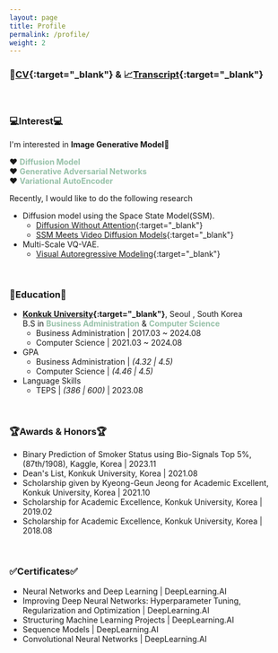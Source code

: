 ```yaml
---
layout: page
title: Profile
permalink: /profile/
weight: 2
---
```


### 📄[CV](../pdf/Kim_Yong_Jin_CV.pdf){:target="_blank"} & 📈[Transcript](../pdf/Yongjin_Kim_Transcript.pdf){:target="_blank"}  
  
<br>

### 💻Interest💻
I'm interested in **Image Generative Model**🤖  
  
❤️ <span style="color:#97C1A9"> **Diffusion Model** </span>  
❤️ <span style="color:#97C1A9"> **Generative Adversarial Networks** </span>  
❤️ <span style="color:#97C1A9"> **Variational AutoEncoder** </span>  
  
Recently, I would like to do the following research
* Diffusion model using the Space State Model(SSM).
    * [Diffusion Without Attention](https://arxiv.org/pdf/2311.18257.pdf){:target="_blank"}  
    * [SSM Meets Video Diffusion Models](https://arxiv.org/pdf/2403.07711.pdf){:target="_blank"}  
* Multi-Scale VQ-VAE.
    * [Visual Autoregressive Modeling](https://arxiv.org/pdf/2404.02905.pdf){:target="_blank"}  

<br>
  
### 📖Education📖
* **[Konkuk University](https://www.konkuk.ac.kr/){:target="_blank"}**, Seoul , South Korea  
    B.S in <span style="color:#97C1A9"> **Business Administration** </span> & <span style="color:#97C1A9"> **Computer Science**   </span>
    * Business Administration \| 2017.03 ~ 2024.08  
    * Computer Science \| 2021.03 ~ 2024.08  
* GPA  
    * Business Administration \| *(4.32 \| 4.5)*
    * Computer Science \| *(4.46 \| 4.5)*
* Language Skills
    * TEPS \| *(386 \| 600)* \| 2023.08
  
<br>
  
### 🏆Awards & Honors🏆
* Binary Prediction of Smoker Status using Bio-Signals Top 5%, (87th/1908), Kaggle, Korea \| 2023.11
* Dean's List, Konkuk University, Korea  \| 2021.08
* Scholarship given by Kyeong-Geun Jeong for Academic Excellent, Konkuk University, Korea \| 2021.10
* Scholarship for Academic Excellence, Konkuk University, Korea \| 2019.02
* Scholarship for Academic Excellence, Konkuk University, Korea \| 2018.08
  
<br>
  
### ✅Certificates✅
* Neural Networks and Deep Learning \| DeepLearning.AI
* Improving Deep Neural Networks: Hyperparameter Tuning, Regularization and Optimization \| DeepLearning.AI
* Structuring Machine Learning Projects \| DeepLearning.AI
* Sequence Models \| DeepLearning.AI
* Convolutional Neural Networks \| DeepLearning.AI